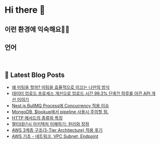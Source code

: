 # Hi there 👋

## 이런 환경에 익숙해요✍🏼

## 언어

<p>
  <img alt="" src= "https://img.shields.io/badge/JavaScript-F7DF1E?style=flat-square&logo=JavaScript&logoColor=white"/> 
  <img alt="" src= "https://img.shields.io/badge/TypeScript-black?logo=typescript&logoColor=blue"/>
</p>

## 📕 Latest Blog Posts

<ul><li><a href='https://ssudaya-dev.tistory.com/34' target='_blank'>왜 미팅을 할까? 미팅을 효율적으로 이끄는 나만의 방식</a></li><li><a href='https://ssudaya-dev.tistory.com/33' target='_blank'>데이터 업로드 프로세스 개선으로 업로드 시간 99.3% 단축?! 하루를 아낀 API 개선 이야기</a></li><li><a href='https://ssudaya-dev.tistory.com/32' target='_blank'>Nest.js BullMQ Process에 Concurrency 적용 이슈</a></li><li><a href='https://ssudaya-dev.tistory.com/30' target='_blank'>MongoDB, $lookup에서 pipeline 사용시 주의할 점.</a></li><li><a href='https://ssudaya-dev.tistory.com/29' target='_blank'>HTTP 메서드의 종류와 특징</a></li><li><a href='https://ssudaya-dev.tistory.com/22' target='_blank'>멀티테넌시 아키텍처 이해하기: 원리와 장점</a></li><li><a href='https://ssudaya-dev.tistory.com/21' target='_blank'>AWS 3계층 구조(3-Tier Architecture) 적용 후기</a></li><li><a href='https://ssudaya-dev.tistory.com/19' target='_blank'>AWS 기초 - 네트워크, VPC Subnet, Endpoint</a></li></ul>